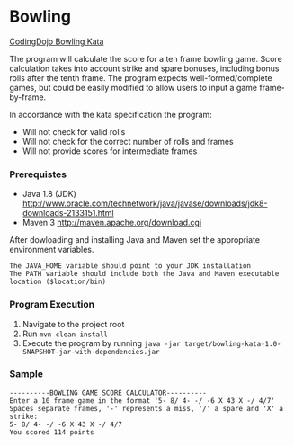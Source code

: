 # Bowling
[CodingDojo Bowling Kata](http://codingdojo.org/kata/Bowling/)

The program will calculate the score for a ten frame bowling game. Score calculation takes into account strike and spare bonuses, including bonus rolls after the tenth frame. The program expects well-formed/complete games, but could be easily modified to allow users to input a game frame-by-frame.

In accordance with the kata specification the program:
* Will not check for valid rolls
* Will not check for the correct number of rolls and frames
* Will not provide scores for intermediate frames

### Prerequistes
* Java 1.8 (JDK) <http://www.oracle.com/technetwork/java/javase/downloads/jdk8-downloads-2133151.html>
* Maven 3 <http://maven.apache.org/download.cgi>

After dowloading and installing Java and Maven set the appropriate environment variables.
```
The JAVA_HOME variable should point to your JDK installation
The PATH variable should include both the Java and Maven executable location ($location/bin)
```

### Program Execution
1. Navigate to the project root
2. Run `mvn clean install`
3. Execute the program by running `java -jar target/bowling-kata-1.0-SNAPSHOT-jar-with-dependencies.jar`

### Sample
```
----------BOWLING GAME SCORE CALCULATOR----------
Enter a 10 frame game in the format '5- 8/ 4- -/ -6 X 43 X -/ 4/7'
Spaces separate frames, '-' represents a miss, '/' a spare and 'X' a strike:
5- 8/ 4- -/ -6 X 43 X -/ 4/7
You scored 114 points
```